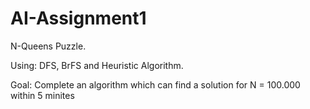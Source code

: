 # AI-Assignment1
N-Queens Puzzle. 

Using: DFS, BrFS and Heuristic Algorithm.

Goal: Complete an algorithm which can find a solution for N = 100.000 within 5 minites
